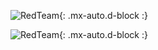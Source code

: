 ![RedTeam](https://i.imgur.com/qbnFyVL.png){: .mx-auto.d-block :}

![RedTeam](https://i.imgur.com/75vjx6B.png){: .mx-auto.d-block :}
